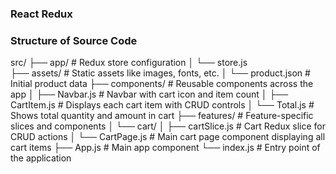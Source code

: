 ### React Redux 
### Structure of Source Code
src/
├── app/                     # Redux store configuration
│   └── store.js             
├── assets/                  # Static assets like images, fonts, etc.
│   └── product.json         # Initial product data
├── components/              # Reusable components across the app
│   ├── Navbar.js            # Navbar with cart icon and item count
│   ├── CartItem.js          # Displays each cart item with CRUD controls
│   └── Total.js             # Shows total quantity and amount in cart
├── features/                # Feature-specific slices and components
│   └── cart/
│       ├── cartSlice.js     # Cart Redux slice for CRUD actions
│       └── CartPage.js      # Main cart page component displaying all cart items
├── App.js                   # Main app component
└── index.js                 # Entry point of the application
